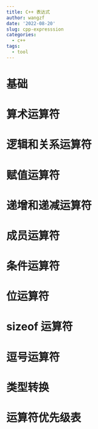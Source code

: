 ```yaml
---
title: C++ 表达式
author: wangzf
date: '2022-08-20'
slug: cpp-expresssion
categories:
  - c++
tags:
  - tool
---
```


# 基础




# 算术运算符




# 逻辑和关系运算符




# 赋值运算符




# 递增和递减运算符




# 成员运算符




# 条件运算符




# 位运算符




# sizeof 运算符




# 逗号运算符




# 类型转换




# 运算符优先级表




